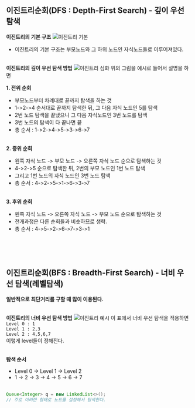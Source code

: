 ## 이진트리순회(DFS : Depth-First Search) - 깊이 우선 탐색
**이진트리의 기본 구조**
![이진트리 기본](https://user-images.githubusercontent.com/84119178/155954894-4ebc931e-05e5-4817-aa8c-fc247c9e944a.png)
- 이진트리의 기본 구조는 부모노드와 그 하위 노드인 자식노드들로 이루어져있다.
</br></br>

**이진트리의 깊이 우선 탐색 방법**
![이진트리 심화](https://user-images.githubusercontent.com/84119178/155956092-ebe9bd0c-fff5-4225-8af2-7e5ff7acd84c.png)
위의 그림을 예시로 들어서 설명을 하면

**1. 전위 순회**
- 부모노드부터 차례대로 끝까지 탐색을 하는 것
- 1->2->4 순서대로 끝까지 탐색한 뒤, 그 다음 자식 노드인 5를 탐색
- 2번 노드 탐색을 끝냈으니 그 다음 자식노드인 3번 노드를 탐색
- 3번 노드의 탐색이 다 끝나면 끝
- 총 순서 : 1->2->4->5->3->6->7
</br></br>

**2. 중위 순회**
- 왼쪽 자식 노드 -> 부모 노드 -> 오른쪽 자식 노드 순으로 탐색하는 것
- 4->2->5 순으로 탐색한 뒤, 2번의 부모 노드인 1번 노드 탐색
- 그리고 1번 노드의 자식 노드인 3번 노드 탐색
- 총 순서 : 4->2->5->1->6->3->7
</br></br>

**3. 후위 순회**
- 왼쪽 자식 노드 -> 오른쪽 자식 노드 -> 부모 노드 순으로 탐색하는 것
- 전개과정은 다른 순회들과 비슷하므로 생략.
- 총 순서 : 4->5->2->6->7->3->1 

</br></br></br>

## 이진트리순회(BFS : Breadth-First Search) - 너비 우선 탐색(레벨탐색)
**일반적으로 최단거리를 구할 때 많이 이용된다.**
</br></br>

**이진트리의 너비 우선 탐색 방법**
![이진트리 예시](https://user-images.githubusercontent.com/84119178/155956092-ebe9bd0c-fff5-4225-8af2-7e5ff7acd84c.png)
이 표에서 너비 우선 탐색을 적용하면</br>
`Level 0 : 1`</br>
`Level 1 : 2,3`</br>
`Level 2 : 4,5,6,7`</br>
이렇게 level들이 정해진다.</br>
</br>

**탐색 순서**
- Level 0 -> Level 1 -> Level 2
- 1 -> 2 -> 3 -> 4 -> 5 -> 6 -> 7
</br></br>

```java
Queue<Integer> q = new LinkedList<>();
// 주로 이러한 형태로 노드를 설정해서 탐색한다.
```
